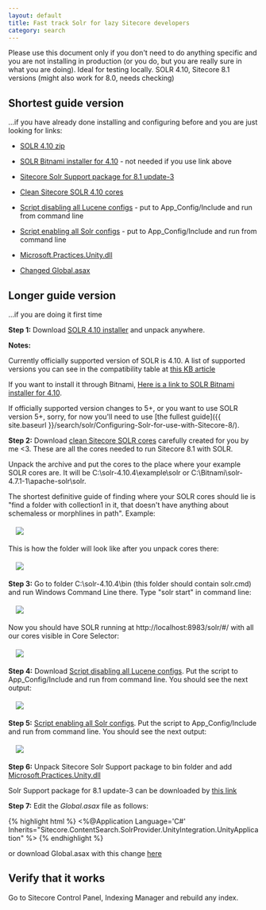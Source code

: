 ```yaml
---
layout: default
title: Fast track Solr for lazy Sitecore developers
category: search
---
```


Please use this document only if you don't need to do anything specific and you are not installing in production (or you do, but you are really sure in what you are doing). 
Ideal for testing locally. SOLR 4.10, Sitecore 8.1 versions (might also work for 8.0, needs checking)


## Shortest guide version
...if you have already done installing and configuring before and you are just looking for links:

* [SOLR 4.10 zip](http://archive.apache.org/dist/lucene/solr/4.10.4/solr-4.10.4.zip) 
* [SOLR Bitnami installer for 4.10](https://www.dropbox.com/s/599lglniv58gxf9/bitnami-solr-4.10.3-0-windows-installer.exe?dl=0) - not needed if you use link above
* [Sitecore Solr Support package for 8.1 update-3](https://dev.sitecore.net/~/media/7CE11E1730444897A41D89D2333019E6.ashx)

* [Clean Sitecore SOLR 4.10 cores](https://www.dropbox.com/s/0sf9esus1c3eypa/Clean%20SOLR%20cores%204.10.zip?dl=0)
* [Script disabling all Lucene configs](https://www.dropbox.com/s/cvel877qg4opvyd/disablelucene.bat?dl=0) - put to App_Config/Include and run from command line 
* [Script enabling all Solr configs](https://www.dropbox.com/s/d1fwvocdchruq8l/enablesolr.bat?dl=0) - put to App_Config/Include and run from command line
* [Microsoft.Practices.Unity.dll](https://www.dropbox.com/s/pu6mgbrvz52ie9z/Microsoft.Practices.Unity.dll?dl=0) 
* [Changed Global.asax](https://www.dropbox.com/s/32z16hkwiwm280h/Global.asax?dl=0)


## Longer guide version
...if you are doing it first time

**Step 1:** Download [SOLR 4.10 installer](http://archive.apache.org/dist/lucene/solr/4.10.4/solr-4.10.4.zip) and unpack anywhere.

**Notes:**

Currently officially supported version of SOLR is 4.10. A list of supported versions you can see in the compatibility table at [this KB article](https://kb.sitecore.net/articles/227897)

If you want to install it through Bitnami, [Here is a link to SOLR Bitnami installer for 4.10](https://www.dropbox.com/s/599lglniv58gxf9/bitnami-solr-4.10.3-0-windows-installer.exe?dl=0).

If officially supported version changes to 5+, or you want to use SOLR version 5+, sorry, for now you'll need to use [the fullest guide]({{ site.baseurl }}/search/solr/Configuring-Solr-for-use-with-Sitecore-8/).


**Step 2:** Download [clean Sitecore SOLR cores](https://www.dropbox.com/s/0sf9esus1c3eypa/Clean%20SOLR%20cores%204.10.zip?dl=0) carefully created for you by me <3. These are all the cores needed to run Sitecore 8.1 with SOLR.

Unpack the archive and put the cores to the place where your example SOLR cores are. It will be C:\solr-4.10.4\example\solr or C:\Bitnami\solr-4.7.1-1\apache-solr\solr. 

The shortest definitive guide of finding where your SOLR cores should lie is "find a folder with collection1 in it, that doesn't have anything about schemaless or morphlines in path". Example:

<img src="/docs/images/search/solr/fast-track/corefolder.png" style="margin:5px 15px" />

This is how the folder will look like after you unpack cores there:

<img src="/docs/images/search/solr/fast-track/corefolderdone.png" style="margin:5px 15px" />

**Step 3:** Go to folder C:\solr-4.10.4\bin (this folder should contain solr.cmd) and run Windows Command Line there. Type "solr start" in command line:

<img src="/docs/images/search/solr/fast-track/solrstarted.png" style="margin:5px 15px" />

Now you should have SOLR running at http://localhost:8983/solr/#/ with all our cores visible in Core Selector:

<img src="/docs/images/search/solr/fast-track/solrrunning.png" style="margin:5px 15px" />

**Step 4:** Download [Script disabling all Lucene configs](https://www.dropbox.com/s/cvel877qg4opvyd/disablelucene.bat?dl=0).
Put the script to App_Config/Include and run from command line. You should see the next output:

<img src="/docs/images/search/solr/fast-track/disablelucene.png" style="margin:5px 15px" />

**Step 5:** [Script enabling all Solr configs](https://www.dropbox.com/s/d1fwvocdchruq8l/enablesolr.bat?dl=0).
Put the script to App_Config/Include and run from command line. You should see the next output:

<img src="/docs/images/search/solr/fast-track/enablesolr.png" style="margin:5px 15px" />

**Step 6:** Unpack Sitecore Solr Support package to bin folder and add [Microsoft.Practices.Unity.dll](https://www.dropbox.com/s/pu6mgbrvz52ie9z/Microsoft.Practices.Unity.dll?dl=0)

Solr Support package for 8.1 update-3 can be downloaded by [this link](https://dev.sitecore.net/~/media/7CE11E1730444897A41D89D2333019E6.ashx) 

**Step 7:** Edit the *Global.asax* file as follows:

{% highlight html %}
<%@Application Language='C#' Inherits="Sitecore.ContentSearch.SolrProvider.UnityIntegration.UnityApplication" %>
{% endhighlight %}

or download Global.asax with this change [here](https://www.dropbox.com/s/32z16hkwiwm280h/Global.asax?dl=0)

## Verify that it works
Go to Sitecore Control Panel, Indexing Manager and rebuild any index.


